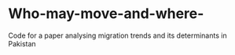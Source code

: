 # Who-may-move-and-where-
Code for a paper analysing migration trends and its determinants in Pakistan
